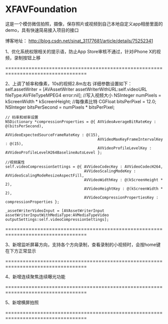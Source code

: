 # XFAVFoundation
这是一个模仿微信拍照，摄像，保存照片或视频到自己本地自定义app相册里面的demo，具有快速简易接入项目的接口

博客地址：
http://blog.csdn.net/sinat_31177681/article/details/75252341


1、优化系统权限相关的提示语，防止App Store审核不通过，针对iPhone X的视频，录制按钮上移

==================================================================================

2、上调了帧率和像素，10s的视频2.8m左右
详细参数设置如下：
    self.assetWriter = [AVAssetWriter assetWriterWithURL:self.videoURL fileType:AVFileTypeMPEG4 error:nil];
    //写入视频大小
    NSInteger numPixels = kScreenWidth * kScreenHeight;
    //每像素比特
    CGFloat bitsPerPixel = 12.0;
    NSInteger bitsPerSecond = numPixels * bitsPerPixel;
    
    // 码率和帧率设置
    NSDictionary *compressionProperties = @{ AVVideoAverageBitRateKey : @(bitsPerSecond),
                                             AVVideoExpectedSourceFrameRateKey : @(15),
                                             AVVideoMaxKeyFrameIntervalKey : @(15),
                                             AVVideoProfileLevelKey : AVVideoProfileLevelH264BaselineAutoLevel };
    
    //视频属性
    self.videoCompressionSettings = @{ AVVideoCodecKey : AVVideoCodecH264,
                                       AVVideoScalingModeKey : AVVideoScalingModeResizeAspectFill,
                                       AVVideoWidthKey : @(kScreenHeight * 2),
                                       AVVideoHeightKey : @(kScreenWidth * 2),
                                       AVVideoCompressionPropertiesKey : compressionProperties };
    
    _assetWriterVideoInput = [AVAssetWriterInput assetWriterInputWithMediaType:AVMediaTypeVideo outputSettings:self.videoCompressionSettings];

==================================================================================

3、新增监听屏幕方向，支持各个方向录制，查看录制的小视频时，会按home键在下方正常显示

==================================================================================

4、新增连续聚焦连续曝光功能

==================================================================================

5、新增横屏拍照

==================================================================================


